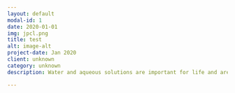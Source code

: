 ```yaml
---
layout: default
modal-id: 1
date: 2020-01-01
img: jpcl.png
title: test
alt: image-alt
project-date: Jan 2020
client: unknown 
category: unknown
description: Water and aqueous solutions are important for life and are widespread in nature. Their properties can be best studied at the molecular level using molecular dynamics (MD) simulations. For instance, <a href="https://www.sciencedirect.com/science/article/pii/S2451929418303723">we combined ab-initio MD simulations, polarization-resolved femtosecond infrared pump-probe spectroscopy, and nuclear magnetic resonance spectroscopy to learn how TMAO interact with urea in marine animals.</a> We employed force-field MD simulations to explain the <a href="http://xlink.rsc.org/?DOI=C2FD20065A">salt effects on protein structure</a> and <a href="http://advances.sciencemag.org/cgi/doi/10.1126/sciadv.1600345">counterion effects on the ice nucleation on polyelectrolytes</a>. These studies prompted us to propose <a href="http://pubs.acs.org/doi/pdfplus/10.1021/jz402072g">a simple theory for the famous Hofmeister series</a>.

---
```

